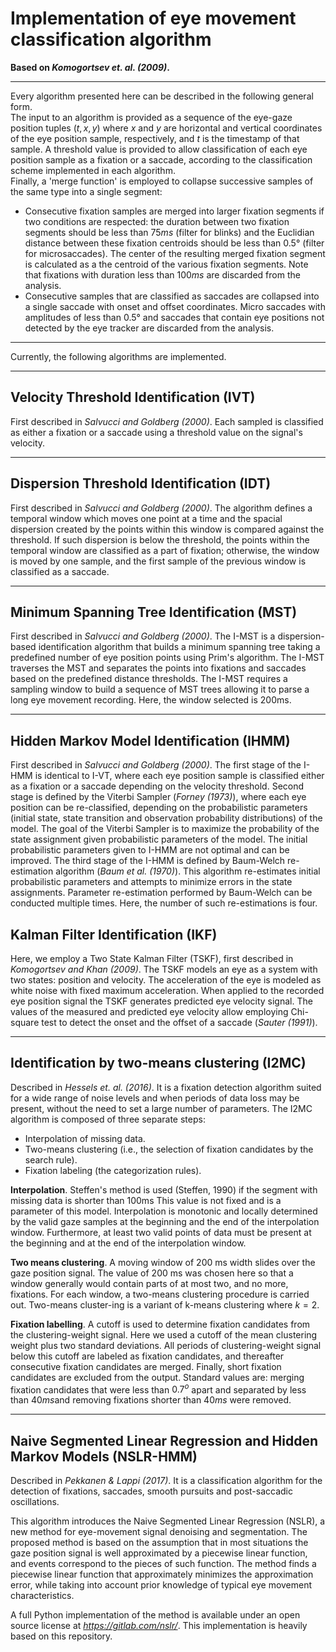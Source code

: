 # Implementation of eye movement classification algorithm

**Based on _Komogortsev et. al. (2009)_.**

---

Every algorithm presented here can be described in the following general form.  
The input to an algorithm is provided as
a sequence of the eye-gaze position tuples $(t, x, y)$ where $x$ and $y$ are horizontal and vertical coordinates of the eye position sample, respectively, and $t$ is the timestamp of that sample. A threshold value is provided to allow classification of each eye position sample as a fixation or a saccade, according to the classification scheme implemented in each algorithm.  
Finally, a 'merge function' is employed to collapse successive samples of the same type into a single segment:

- Consecutive fixation samples are merged into larger fixation segments if two conditions are respected: the duration between two fixation segments should be less than $75 ms$ (filter for blinks) and the Euclidian distance between these fixation centroids should be less than $0.5$° (filter for microsaccades). The center of the resulting merged fixation segment is calculated as a the centroid of the various fixation segments. Note that fixations with duration less than $100 ms$ are discarded from the analysis.
- Consecutive samples that are classified as saccades are collapsed into a single saccade with onset and offset coordinates. Micro saccades with amplitudes of less than $0.5$° and saccades that contain eye positions not detected by the eye tracker are discarded from the analysis.

---

Currently, the following algorithms are implemented.

---

## Velocity Threshold Identification (IVT)

First described in _Salvucci and Goldberg (2000)_. Each sampled is classified as either a fixation or a saccade using a threshold value on the signal's velocity.

---

## Dispersion Threshold Identification (IDT)

First described in _Salvucci and Goldberg (2000)_. The algorithm defines a temporal window which moves one point at a time and the spacial dispersion created by the points within this window is compared against the threshold. If such dispersion is below the threshold, the points within the temporal window are classified as a part of fixation; otherwise, the window is moved by one sample, and the first sample of the previous window is classified as a saccade.

---

## Minimum Spanning Tree Identification (MST)

First described in _Salvucci and Goldberg (2000)_. The I-MST is a dispersion-based identification algorithm that builds a minimum spanning tree taking a predefined number of eye position points using Prim's algorithm. The I-MST traverses the MST and separates the points into fixations and saccades based on the predefined distance thresholds. The I-MST requires a sampling window to build a sequence of MST trees allowing it to parse a long eye movement recording. Here, the window selected is 200ms.

---

## Hidden Markov Model Identification (IHMM)

First described in _Salvucci and Goldberg (2000)_. The first stage of the I-HMM is identical to I-VT, where each eye position sample is classified either as a fixation or a saccade depending on the velocity threshold. Second stage is defined by the Viterbi Sampler (_Forney (1973)_), where each eye position can be re-classified, depending on the probabilistic parameters (initial state, state transition and observation probability distributions) of the model. The goal of the Viterbi Sampler is to maximize the probability of the state assignment given probabilistic parameters of the model. The initial probabilistic parameters given to I-HMM are not optimal and can be improved. The third stage of the I-HMM is defined by Baum-Welch re-estimation algorithm (_Baum et al. (1970)_). This algorithm re-estimates initial probabilistic parameters and attempts to minimize errors in the state assignments. Parameter re-estimation performed by Baum-Welch can be conducted multiple times. Here, the number of such re-estimations is four.

## Kalman Filter Identification (IKF)

Here, we employ a Two State Kalman Filter (TSKF), first described in _Komogortsev and Khan (2009)_. The TSKF models an eye as a system with two states: position and velocity. The acceleration of the eye is modeled as white noise with fixed maximum acceleration. When applied to the recorded eye position signal the TSKF generates predicted eye velocity signal. The values of the measured and predicted eye velocity allow employing Chi-square test to detect the onset and the offset of a saccade (_Sauter (1991)_).

---

## Identification by two-means clustering (I2MC)

Described in _Hessels et. al. (2016)_. It is a fixation detection algorithm suited for a wide range of noise levels and when periods of data loss may be present, without the need to set a large number of parameters.
The I2MC algorithm is composed of three separate steps:

- Interpolation of missing data.
- Two-means clustering (i.e., the selection of fixation candidates by the search rule).
- Fixation labeling (the categorization rules).

**Interpolation**. Steffen's method is used (Steffen, 1990) if the segment with missing data is shorter than 100ms This value is not fixed and is a parameter of this model. Interpolation is monotonic and locally determined by the valid gaze samples at the beginning and the end of the interpolation window. Furthermore, at least two valid points of data must be present at the beginning and at the end of the interpolation window.

**Two means clustering**. A moving window of 200 ms width slides over the gaze position signal. The value of 200 ms was chosen here so that a window generally would contain parts of at most two, and no more, fixations. For each window, a two-means clustering procedure is carried out. Two-means cluster-ing is a variant of k-means clustering where $k = 2$.

**Fixation labelling**. A cutoff is used to determine fixation candidates from the clustering-weight signal. Here we used a cutoff of the mean clustering weight plus two standard deviations. All periods of clustering-weight signal below this cutoff are labeled as fixation candidates, and thereafter consecutive fixation candidates are merged. Finally, short fixation candidates are excluded from the output. Standard values are: merging fixation candidates that were less than $0.7^o$ apart and separated by less than $40 ms$and removing fixations shorter than $40 ms$ were removed.

---

## Naive Segmented Linear Regression and Hidden Markov Models (NSLR-HMM)

Described in _Pekkanen & Lappi (2017)_. It is a classification algorithm for the detection of fixations, saccades, smooth pursuits and post-saccadic oscillations.

This algorithm introduces the Naive Segmented Linear Regression (NSLR), a new method for eye-movement signal denoising and segmentation. The proposed method is based on the assumption that in most situations the gaze position signal is well approximated by a piecewise linear function, and events correspond to the pieces of such function. The method finds a piecewise linear function that approximately minimizes the approximation error, while taking into account prior knowledge of typical eye movement characteristics.

A full Python implementation of the method is available under an open source license at _https://gitlab.com/nslr/_. This implementation is heavily based on this repository.

